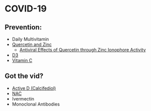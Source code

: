 # COVID-19

## Prevention:
- Daily Multivitamin
- [Quercetin and Zinc](https://www.amazon.com/dp/B09F32YZPC?ref=nb_sb_ss_w_as-ypp-rep_ypp_rep_k0_1_4&crid=26UZMI50MY5J7&sprefix=quer)
  - [Antiviral Effects of Quercetin through Zinc Ionophore Activity](https://gilbertlab.com/neutraceuticals/quercetin/antiviral-effects-of-quercetin-zinc-ionophore/)
- [D3](https://www.amazon.com/Nature-Made-Vitamin-Tablets-Value/dp/B004U3Y8NI/ref=sr_1_7?keywords=D3&qid=1638636643&s=hpc&sr=1-7)
- [Vitamin C](https://www.amazon.com/Nature-Made-Vitamin-500-Softgels/dp/B00I689DHY/ref=sr_1_4_sspa?keywords=vitamin+c&qid=1638636957&sr=8-4-spons&psc=1&spLa=ZW5jcnlwdGVkUXVhbGlmaWVyPUEzQURHMVE4UEI2WjZGJmVuY3J5cHRlZElkPUEwMDcwMTYxMkpSUExPUUE3VUhUUSZlbmNyeXB0ZWRBZElkPUEwNjc0NTIyMVhOU0JOR09LSUtJVSZ3aWRnZXROYW1lPXNwX2F0ZiZhY3Rpb249Y2xpY2tSZWRpcmVjdCZkb05vdExvZ0NsaWNrPXRydWU=)

## Got the vid?
- [Active D (Calcifediol)](https://www.amazon.com/d-velop-Vitamin-Supplements-2400-mcg/dp/B0977NKG98/ref=sxts_rp_s1_0?cv_ct_cx=vitamin+d&keywords=vitamin+d&pd_rd_i=B0977NKG98&pd_rd_r=66f89a13-98b8-48ba-b66b-156da4785854&pd_rd_w=Rh733&pd_rd_wg=rSsX7&pf_rd_p=29dcfc78-5030-4047-b3bb-fd095cf7aa8a&pf_rd_r=7MQ7VQGK2D7MESFVC6P2&psc=1&qid=1638636808&sr=1-1-f0029781-b79b-4b60-9cb0-eeda4dea34d6)
- [NAC](https://www.luckyvitamin.com/p-8440772-now-foods-nac-n-acetyl-cysteine-exclusive-value-size-600-mg-400-vegetable-capsule-s?scid=scbplp191205&sc_intid=191205&utm_campaign=LV-US-ShoppingCampaign-SmartShopping-AllOtherBrands&msclkid=665e4f085f03146fefc72ea3c3b83ec0&utm_source=bing&utm_medium=cpc&utm_term=4582077280815875&utm_content=All%20Other%20Brands)
- Ivermectin
- Monoclonal Antibodies

